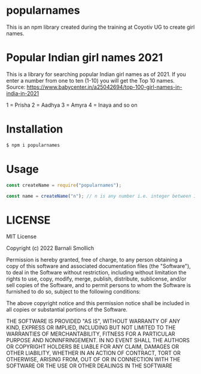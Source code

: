 # popularnames

This is an npm library created during the training at Coyotiv UG to create girl names.

# Popular Indian girl names 2021

This is a library for searching popular Indian girl names as of 2021. If you enter a number from one to ten (1-10) you will get the Top 10 names. Source: https://www.babycenter.in/a25042694/top-100-girl-names-in-india-in-2021

1 = Prisha
2 = Aadhya
3 = Amyra
4 = Inaya
and so on

# Installation

```sh
$ npm i popularnames
```

# Usage

```js
const createName = require("popularnames");

const name = createName("n"); // n is any number i.e. integer between 1 and 10 and 1 creates Prisha
```

# LICENSE

MIT License

Copyright (c) 2022 Barnali Smollich

Permission is hereby granted, free of charge, to any person obtaining a copy
of this software and associated documentation files (the "Software"), to deal
in the Software without restriction, including without limitation the rights
to use, copy, modify, merge, publish, distribute, sublicense, and/or sell
copies of the Software, and to permit persons to whom the Software is
furnished to do so, subject to the following conditions:

The above copyright notice and this permission notice shall be included in all
copies or substantial portions of the Software.

THE SOFTWARE IS PROVIDED "AS IS", WITHOUT WARRANTY OF ANY KIND, EXPRESS OR
IMPLIED, INCLUDING BUT NOT LIMITED TO THE WARRANTIES OF MERCHANTABILITY,
FITNESS FOR A PARTICULAR PURPOSE AND NONINFRINGEMENT. IN NO EVENT SHALL THE
AUTHORS OR COPYRIGHT HOLDERS BE LIABLE FOR ANY CLAIM, DAMAGES OR OTHER
LIABILITY, WHETHER IN AN ACTION OF CONTRACT, TORT OR OTHERWISE, ARISING FROM,
OUT OF OR IN CONNECTION WITH THE SOFTWARE OR THE USE OR OTHER DEALINGS IN THE
SOFTWARE
